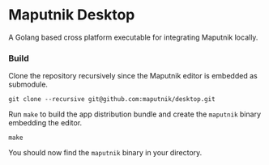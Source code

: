 # Maputnik Desktop

A Golang based cross platform executable for integrating Maputnik locally.

### Build

Clone the repository recursively since the Maputnik editor is embedded
as submodule.

```
git clone --recursive git@github.com:maputnik/desktop.git
```

Run `make` to build the app distribution bundle and create the `maputnik` binary
embedding the editor.

```
make
```

You should now find the `maputnik` binary in your directory.
